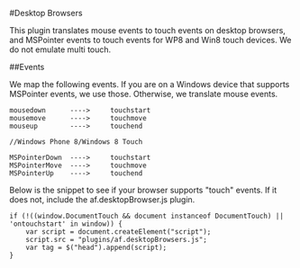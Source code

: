 #Desktop Browsers

This plugin translates mouse events to touch events on desktop browsers, and MSPointer events to touch events for WP8 and Win8 touch devices.  We do not emulate multi touch.  

##Events

We map the following events.  If you are on a Windows device that supports MSPointer events, we use those.  Otherwise, we translate mouse events.

```
mousedown      ---->     touchstart
mousemove      ---->     touchmove
mouseup        ---->     touchend

//Windows Phone 8/Windows 8 Touch

MSPointerDown  ---->     touchstart
MSPointerMove  ---->     touchmove
MSPointerUp    ---->     touchend
```

Below is the snippet to see if your browser supports "touch" events. If it does not, include the af.desktopBrowser.js plugin.

```
if (!((window.DocumentTouch && document instanceof DocumentTouch) || 'ontouchstart' in window)) {
    var script = document.createElement("script");
    script.src = "plugins/af.desktopBrowsers.js";
    var tag = $("head").append(script);
}
```

